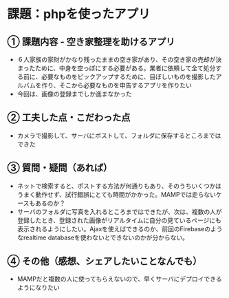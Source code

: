 # 課題：phpを使ったアプリ

## ① 課題内容 - 空き家整理を助けるアプリ
- ６人家族の家財がかなり残ったままの空き家があり、その空き家の売却が決まったために、中身を空っぽにする必要がある。業者に依頼して全て処分する前に、必要なものをピックアップするために、目ぼしいものを撮影したアルバムを作り、そこから必要なものを申告するアプリを作りたい
- 今回は、画像の登録までしか進まなかった

## ② 工夫した点・こだわった点
- カメラで撮影して、サーバにポストして、フォルダに保存するところまではできた

## ③ 質問・疑問（あれば）
- ネットで検索すると、ポストする方法が何通りもあり、そのうちいくつかはうまく動作せず、試行錯誤にとても時間がかかった。MAMPでは走らないケースもあるのか？
- サーバのフォルダに写真を入れるところまではできたが、次は、複数の人が登録したとき、登録された画像がリアルタイムに自分の見ているページにも表示されるようにしたい。Ajaxを使えばできるのか、前回のFirebaseのようなrealtime databaseを使わないとできないのかが分からない。
  
## ④ その他（感想、シェアしたいことなんでも）
- MAMPだと複数の人に使ってもらえないので、早くサーバにデプロイできるようになりたい
